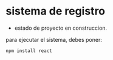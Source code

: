 <h1> sistema de registro</h1>

- estado de proyecto en construccion. 

para ejecutar el sistema, debes poner:

```npm install react```
